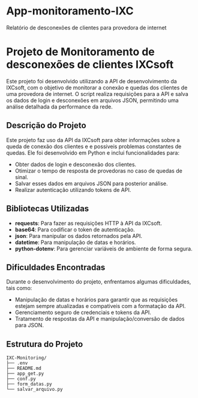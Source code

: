 # App-monitoramento-IXC
Relatório de desconexões de clientes para provedora de internet

# Projeto de Monitoramento de desconexões de clientes IXCsoft

Este projeto foi desenvolvido utilizando a API de desenvolvimento da IXCsoft, com o objetivo de monitorar a conexão e quedas dos clientes de uma provedora de internet. O script realiza requisições para a API e salva os dados de login e desconexões em arquivos JSON, permitindo uma análise detalhada da performance da rede.

## Descrição do Projeto

Este projeto faz uso da API da IXCsoft para obter informações sobre a queda de conexão dos clientes e e possiveis problemas constantes de quedas. Ele foi desenvolvido em Python e inclui funcionalidades para:

- Obter dados de login e desconexão dos clientes.
- Otimizar o tempo de resposta de provedoras no caso de quedas de sinal.
- Salvar esses dados em arquivos JSON para posterior análise.
- Realizar autenticação utilizando tokens de API.

## Bibliotecas Utilizadas

- **requests**: Para fazer as requisições HTTP à API da IXCsoft.
- **base64**: Para codificar o token de autenticação.
- **json**: Para manipular os dados retornados pela API.
- **datetime**: Para manipulação de datas e horários.
- **python-dotenv**: Para gerenciar variáveis de ambiente de forma segura.

## Dificuldades Encontradas

Durante o desenvolvimento do projeto, enfrentamos algumas dificuldades, tais como:

- Manipulação de datas e horários para garantir que as requisições estejam sempre atualizadas e compativeis com a formatação da API.
- Gerenciamento seguro de credenciais e tokens da API.
- Tratamento de respostas da API e manipulação/conversão de dados para JSON.

## Estrutura do Projeto

```plaintext
IXC-Monitoring/
├── .env
├── README.md
├── app_get.py
├── conf.py
├── form_datas.py
└── salvar_arquivo.py

